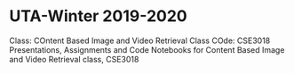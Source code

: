 # UTA-Winter 2019-2020

Class: COntent Based Image and Video Retrieval
Class COde: CSE3018
Presentations, Assignments and Code Notebooks for Content Based Image and Video Retrieval class, CSE3018
